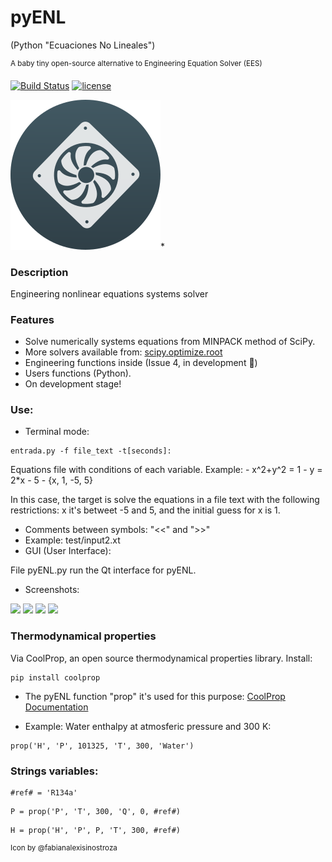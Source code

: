 # pyENL

(Python "Ecuaciones No Lineales")


<sup>A baby tiny open-source alternative to Engineering Equation Solver (EES)<sub>

[![Build Status](https://travis-ci.org/jon85p/pyENL.svg?branch=master)](https://travis-ci.org/jon85p/pyENL)
[![license](https://img.shields.io/github/license/jon85p/pyENL.svg)]()


<img src="GUI/imgs/icon240.png">*

### Description

Engineering nonlinear equations systems solver
### Features
- Solve numerically systems equations from MINPACK method of SciPy.
- More solvers available from: [scipy.optimize.root](https://docs.scipy.org/doc/scipy/reference/generated/scipy.optimize.root.html#scipy.optimize.root)
- Engineering functions inside (Issue 4, in development 💪)
- Users functions (Python).
- On development stage!

### Use:
- Terminal mode:
<pre><code>entrada.py -f file_text -t[seconds]:</code></pre>
  Equations file with conditions of each variable.
  Example:
    - x^2+y^2 = 1
    - y = 2*x - 5
    - {x, 1, -5, 5}

  In this case, the target is solve the equations in a file text
  with the following restrictions: x it's betweet -5 and 5, and
  the initial guess for x is 1.

  - Comments between symbols: "<<" and ">>"
  - Example: test/input2.xt
- GUI (User Interface):

File pyENL.py run the Qt interface for pyENL.

  - Screenshots:

<img src="https://jon85p.github.io/pyENL/images/s1.png">
<img src="https://jon85p.github.io/pyENL/images/s2.png">
<img src="https://jon85p.github.io/pyENL/images/s3.png">
<img src="https://jon85p.github.io/pyENL/images/s4.png">

### Thermodynamical properties
Via CoolProp, an open source thermodynamical properties library.
Install:
<pre><code>pip install coolprop</code></pre>
- The pyENL function "prop" it's used for this purpose: [CoolProp Documentation](http://www.coolprop.org/coolprop/examples.html#sample-props-code)

- Example: Water enthalpy at atmosferic pressure and 300 K:
 <pre><code>prop('H', 'P', 101325, 'T', 300, 'Water')</code></pre>

### Strings variables:

<pre><code>#ref# = 'R134a'</code></pre>
<pre><code>P = prop('P', 'T', 300, 'Q', 0, #ref#)</code></pre>
<pre><code>H = prop('H', 'P', P, 'T', 300, #ref#)</code></pre>
<sup>Icon by @fabianalexisinostroza<sub>
